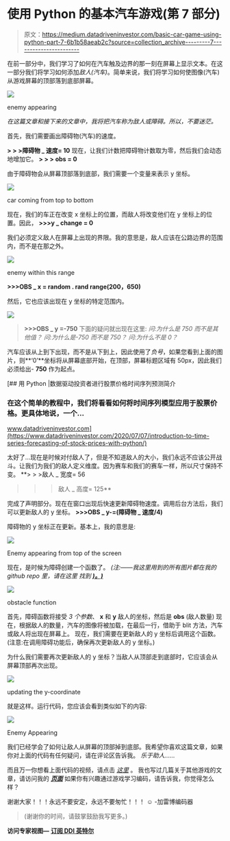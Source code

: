 # 使用 Python 的基本汽车游戏(第 7 部分)

> 原文：<https://medium.datadriveninvestor.com/basic-car-game-using-python-part-7-6b1b58aeab2c?source=collection_archive---------7----------------------->

在前一部分中，我们学习了如何在汽车触及边界的那一刻在屏幕上显示文本。在这一部分我们将学习如何添加*敌人(汽车)*。简单来说，我们将学习如何使图像(汽车)从游戏屏幕的顶部落到底部屏幕。

![](img/e7f6cc5dc8b41c5f75149c8bf172df27.png)

enemy appearing

*在这篇文章和接下来的文章中，我将把汽车称为敌人或障碍。所以，不要迷茫。*

首先，我们需要画出障碍物(汽车)的速度。

**> > >障碍物 _ 速度= 10**
现在，让我们计数把障碍物计数取为零，然后我们会动态地增加它。
**> > > obs = 0**

由于障碍物会从屏幕顶部落到底部，我们需要一个变量来表示 y 坐标。

![](img/656b8f42798074e87c9fe1b416b46176.png)

car coming from top to bottom

现在，我们的车正在改变 x 坐标上的位置，而敌人将改变他们在 y 坐标上的位置。因此，
**>>>y _ change = 0**

我们必须定义敌人在屏幕上出现的界限。我的意思是，敌人应该在公路边界的范围内，而不是在那之外。

![](img/a14a1dbfaeb22cb554a0c3ba9b8e9480.png)

enemy within this range

**>>>OBS _ x = random . rand range(200，650)**

然后，它也应该出现在 y 坐标的特定范围内。

![](img/e91c47a1e40ba187bd893155daece647.png)

> **>>>OBS _ y =-750**
> 下面的疑问就出现在这里:
> *问:为什么是 750 而不是其他值？
> 问:为什么是-750 而不是 750？
> 问:为什么不是 0？*

汽车应该从上到下出现，而不是从下到上，因此使用了*负号*，如果您看到上面的图片，则**‘0’**坐标将从屏幕底部开始，在顶部，屏幕标题区域有 50px，因此我们必须给出- **750** 作为起点。

[](https://www.datadriveninvestor.com/2020/07/07/introduction-to-time-series-forecasting-of-stock-prices-with-python/) [## 用 Python |数据驱动投资者进行股票价格时间序列预测简介

### 在这个简单的教程中，我们将看看如何将时间序列模型应用于股票价格。更具体地说，一个…

www.datadriveninvestor.com](https://www.datadriveninvestor.com/2020/07/07/introduction-to-time-series-forecasting-of-stock-prices-with-python/) 

太好了…现在是时候对付敌人了，但是不知道敌人的大小，我们永远不应该公开战斗。让我们为我们的敌人定义维度。因为赛车和我们的赛车一样，所以尺寸保持不变。
**> > >敌人 _ 宽度= 56
> > >敌人 _ 高度= 125**

完成了声明部分。现在在窗口出现后快速更新障碍物速度。调用后台方法后，我们可以更新敌人的 y 坐标。
**>>>OBS _ y-=(障碍物 _ 速度/4)**

障碍物的 y 坐标正在更新。基本上，我的意思是:

![](img/e7f6cc5dc8b41c5f75149c8bf172df27.png)

Enemy appearing from top of the screen

现在，是时候为障碍创建一个函数了。
*(注:——我这里用到的所有图片都在我的 github repo 里，请在这里* *找到* [***)。)***](https://github.com/asishraz/game_learning)

![](img/04c872646f23ed3534bb919b7430aa76.png)

obstacle function

首先，障碍函数将接受 *3 个参数*、 **x** 和 **y** 敌人的坐标，然后是 **obs** (敌人数量)
现在，根据敌人的数量，汽车的图像将被加载，在最后一行，借助于 blit 方法，汽车或敌人将出现在屏幕上。
现在，我们需要在更新敌人的 y 坐标后调用这个函数。
(注意:在调用障碍功能后，确保再次更新敌人的 y 坐标。)

为什么我们需要再次更新敌人的 y 坐标？当敌人从顶部走到底部时，它应该会从屏幕顶部再次出现。

![](img/687ea5e0c88119f6948a90bd748883f4.png)

updating the y-coordinate

就是这样。运行代码，您应该会看到类似如下的内容:

![](img/e7f6cc5dc8b41c5f75149c8bf172df27.png)

Enemy Appearing

我们已经学会了如何让敌人从屏幕的顶部掉到底部。我希望你喜欢这篇文章，如果你对上面的代码有任何疑问，请在评论区告诉我。
*乐于助人……*

而且万一你想看上面代码的视频，请点击 [*这里*](https://www.youtube.com/watch?v=AbA4nyiZYSA&t=29s) 。
我也写过几篇关于其他游戏的文章，请访问我的 [***页面***](https://medium.com/@asishraz) 如果你有兴趣通过游戏学习编码，请告诉我，你觉得怎么样？

谢谢大家！！！永远不要安定，永远不要匆忙！！！
☺
-加雷博编码器

> (谢谢你的时间，请鼓掌鼓励我写更多。)

**访问专家视图—** [**订阅 DDI 英特尔**](https://datadriveninvestor.com/ddi-intel)